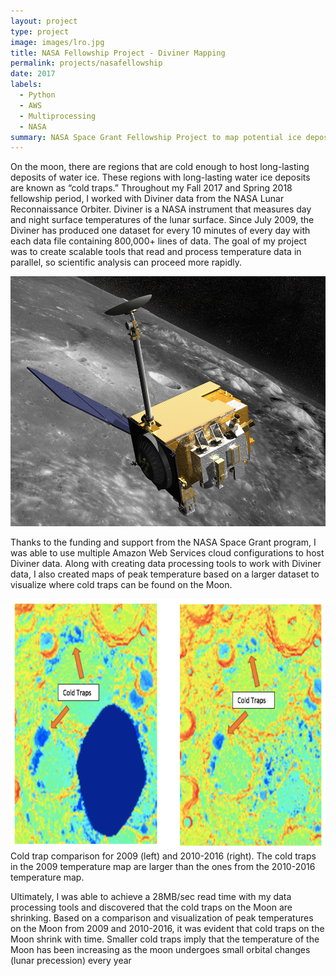 ```yaml
---
layout: project
type: project
image: images/lro.jpg
title: NASA Fellowship Project - Diviner Mapping
permalink: projects/nasafellowship
date: 2017
labels:
  - Python
  - AWS
  - Multiprocessing
  - NASA
summary: NASA Space Grant Fellowship Project to map potential ice deposits using data from the Lunar Reconnaissance Orbiter (LRO).
---
```


On the moon, there are regions that are cold enough to host long-lasting deposits of water ice. These regions with long-lasting water ice deposits are known as “cold traps.” Throughout my Fall 2017 and Spring 2018 fellowship period, I worked with Diviner data from the NASA Lunar Reconnaissance Orbiter. Diviner is a NASA instrument that measures day and night surface temperatures of the lunar surface. Since July 2009, the Diviner has produced one dataset for every 10 minutes of every day with each data file containing 800,000+ lines of data. The goal of my project was to create scalable tools that read and process temperature data in parallel, so scientific analysis can proceed more rapidly.

<img src="/images/lro.jpg" width="700" height="400" class="ui huge floated rounded image">

Thanks to the funding and support from the NASA Space Grant program, I was able to use multiple Amazon Web Services cloud configurations to host Diviner data. Along with creating data processing tools to work with Diviner data, I also created maps of peak temperature based on a larger dataset to visualize where cold traps can be found on the Moon.

<img src="/images/lrocomp.png" width="700" height="400" class="ui huge floated rounded image">
<div class="ui form">
  <div class="ui message">
    <div class="header">Cold trap comparison for 2009 (left) and 2010-2016 (right). The cold traps in the 2009 temperature map are larger than the ones from the 2010-2016 temperature map.</div>
  </div>
</div>

Ultimately, I was able to achieve a 28MB/sec read time with my data processing tools and discovered that the cold traps on the Moon are shrinking. Based on a comparison and visualization of peak temperatures on the Moon from 2009 and 2010-2016, it was evident that cold traps on the Moon shrink with time. Smaller cold traps imply that the temperature of the Moon has been increasing as the moon undergoes small orbital changes (lunar precession) every year
